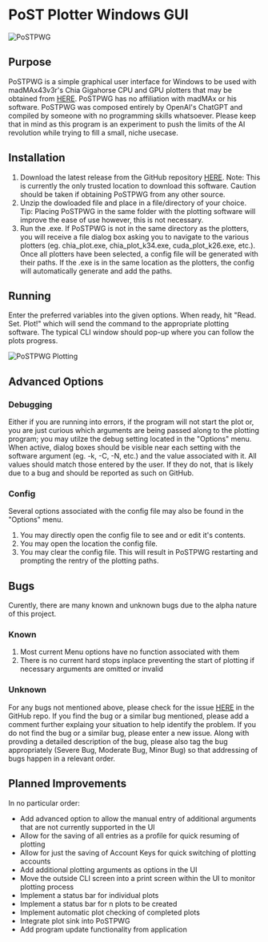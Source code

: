 # PoST Plotter Windows GUI

![PoSTPWG]([C:\Users\David\source\repos\PoSTPWGOpening.png](https://github.com/hootie2121/PoST-Plotter-Windows-GUI/blob/master/PoST%20Plotter%20Windows%20GUI/Images/PoSTPWGOpening.png))

## Purpose
PoSTPWG is a simple graphical user interface for Windows to be used with madMAx43v3r's Chia Gigahorse CPU and GPU plotters that may be obtained from [HERE](https://github.com/madMAx43v3r/chia-gigahorse). PoSTPWG has no affiliation with madMAx or his software. PoSTPWG was composed entirely by OpenAI's ChatGPT and compiled by someone with no programming skills whatsoever. Please keep that in mind as this program is an experiment to push the limits of the AI revolution while trying to fill a small, niche usecase.

## Installation
1. Download the latest release from the GitHub repository [HERE](https://github.com/hootie2121/PoST-Plotter-Windows-GUI/releases). Note: This is currently the only trusted location to download this software. Caution should be taken if obtaining PoSTPWG from any other source.
2. Unzip the dowloaded file and place in a file/directory of your choice. Tip: Placing PoSTPWG in the same folder with the plotting software will improve the ease of use however, this is not necessary.
3. Run the .exe. If PoSTPWG is not in the same directory as the plotters, you will receive a file dialog box asking you to navigate to the various plotters (eg. chia_plot.exe, chia_plot_k34.exe, cuda_plot_k26.exe, etc.). Once all plotters have been selected, a config file will be generated with their paths. If the .exe is in the same location as the plotters, the config will automatically generate and add the paths.

## Running
Enter the preferred variables into the given options. When ready, hit "Read. Set. Plot!" which will send the command to the appropriate plotting software. The typical CLI window should pop-up where you can follow the plots progress.

![PoSTPWG Plotting](C:\Users\David\source\repos\PoSTPWGPlotting.png)

## Advanced Options
### Debugging
Either if you are running into errors, if the program will not start the plot or, you are just curious which arguments are being passed along to the plotting program; you may utilze the debug setting located in the "Options" menu. When active, dialog boxes should be visible near each setting with the software argument (eg. -k, -C, -N, etc.) and the value associated with it. All values should match those entered by the user. If they do not, that is likely due to a bug and should be reported as such on GitHub.
### Config
Several options associated with the config file may also be found in the "Options" menu. 
1. You may directly open the config file to see and or edit it's contents. 
2. You may open the location the config file.
3. You may clear the config file. This will result in PoSTPWG restarting and prompting the rentry of the plotting paths.

## Bugs
Curently, there are many known and unknown bugs due to the alpha nature of this project.
### Known
1. Most current Menu options have no function associated with them
2. There is no current hard stops inplace preventing the start of plotting if necessary arguments are omitted or invalid
### Unknown
For any bugs not mentioned above, please check for the issue [HERE](https://github.com/hootie2121/PoST-Plotter-Windows-GUI/issues) in the GitHub repo. If you find the bug or a similar bug mentioned, please add a comment further explaing your situation to help identify the problem. If you do not find the bug or a similar bug, please enter a new issue. Along with provding a detailed description of the bug, please also tag the bug appropriately (Severe Bug, Moderate Bug, Minor Bug) so that addressing of bugs happen in a relevant order.

## Planned Improvements
In no particular order:
- Add advanced option to allow the manual entry of additional arguments that are not currently supported in the UI
- Allow for the saving of all entries as a profile for quick resuming of plotting
- Allow for just the saving of Account Keys for quick switching of plotting accounts
- Add additional plotting arguments as options in the UI
- Move the outside CLI screen into a print screen within the UI to monitor plotting process
- Implement a status bar for individual plots
- Implement a status bar for n plots to be created
- Implement automatic plot checking of completed plots
- Integrate plot sink into PoSTPWG
- Add program update functionality from application
